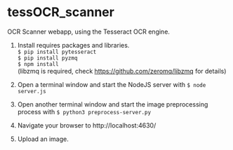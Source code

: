 # tessOCR_scanner
OCR Scanner webapp, using the Tesseract OCR engine.

1. Install requires packages and libraries. <br>
`$ pip install pytesseract` <br>
`$ pip install pyzmq` <br>
`$ npm install` <br>
(libzmq is required, check https://github.com/zeromq/libzmq for details)

2. Open a terminal window and start the NodeJS server with `$ node server.js` 

3. Open another terminal window and start the image preprocessing process with `$ python3 preprocess-server.py` 

4. Navigate your browser to 
http://localhost:4630/

5. Upload an image.

